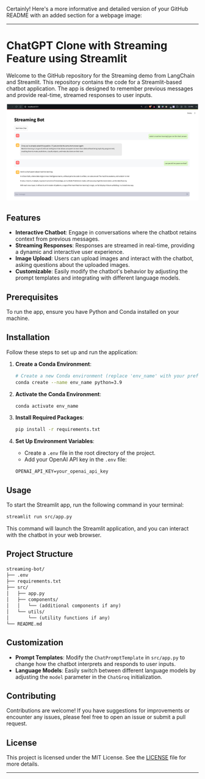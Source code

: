 Certainly! Here's a more informative and detailed version of your GitHub README with an added section for a webpage image:

---

# ChatGPT Clone with Streaming Feature using Streamlit

Welcome to the GitHub repository for the Streaming demo from LangChain and Streamlit. This repository contains the code for a Streamlit-based chatbot application. The app is designed to remember previous messages and provide real-time, streamed responses to user inputs.

![App Screenshot](https://github.com/shivamkc01/Stream-LLMs-with-LangChain-Streamlit/blob/main/result.png)

## Features
- **Interactive Chatbot**: Engage in conversations where the chatbot retains context from previous messages.
- **Streaming Responses**: Responses are streamed in real-time, providing a dynamic and interactive user experience.
- **Image Upload**: Users can upload images and interact with the chatbot, asking questions about the uploaded images.
- **Customizable**: Easily modify the chatbot's behavior by adjusting the prompt templates and integrating with different language models.

## Prerequisites
To run the app, ensure you have Python and Conda installed on your machine.

## Installation
Follow these steps to set up and run the application:

1. **Create a Conda Environment**:
    ```sh
    # Create a new Conda environment (replace 'env_name' with your preferred environment name)
    conda create --name env_name python=3.9
    ```

2. **Activate the Conda Environment**:
    ```sh
    conda activate env_name
    ```

3. **Install Required Packages**:
    ```sh
    pip install -r requirements.txt
    ```

4. **Set Up Environment Variables**:
    - Create a `.env` file in the root directory of the project.
    - Add your OpenAI API key in the `.env` file:
    ```env
    OPENAI_API_KEY=your_openai_api_key
    ```

## Usage
To start the Streamlit app, run the following command in your terminal:
```sh
streamlit run src/app.py
```
This command will launch the Streamlit application, and you can interact with the chatbot in your web browser.

## Project Structure
```
streaming-bot/
├── .env
├── requirements.txt
├── src/
│   ├── app.py
│   ├── components/
│   │   └── (additional components if any)
│   └── utils/
│       └── (utility functions if any)
└── README.md
```

## Customization
- **Prompt Templates**: Modify the `ChatPromptTemplate` in `src/app.py` to change how the chatbot interprets and responds to user inputs.
- **Language Models**: Easily switch between different language models by adjusting the `model` parameter in the `ChatGroq` initialization.

## Contributing
Contributions are welcome! If you have suggestions for improvements or encounter any issues, please feel free to open an issue or submit a pull request.

## License
This project is licensed under the MIT License. See the [LICENSE](https://github.com/shivamkc01/Stream-LLMs-with-LangChain-Streamlit/blob/main/LICENCE.md) file for more details.

---

